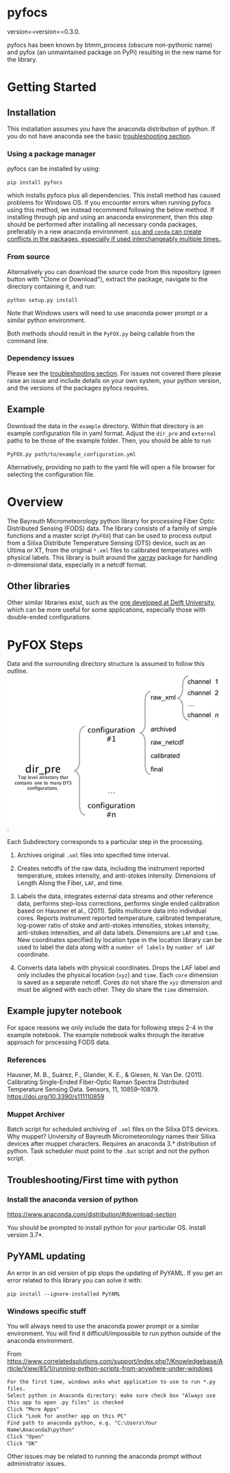 # pyfocs

version==version==0.3.0.

pyfocs has been known by btmm_process (obscure non-pythonic name) and pyfox (an unmaintained package on PyPi) resulting in the new name for the library.

# Getting Started

## Installation

This installation assumes you have the anaconda distribution of python. If you do not have anaconda see the basic [troubleshooting section](#Troubleshooting).

### Using a package manager
pyfocs can be installed by using:

`pip install pyfocs`

which installs pyfocs plus all dependencies. This install method has caused problems for Windows OS. If you encounter errors when running pyfocs using this method, we instead recommend following the below method. If installing through pip and using an anaconda environment, then this step should be performed after installing all necessary conda packages, preferably in a new anaconda environment. [`pip` and `conda` can create conflicts in the packages, especially if used interchangeably multiple times.](https://www.anaconda.com/using-pip-in-a-conda-environment/).

### From source
Alternatively you can download the source code from this repository (green button with "Clone or Download"), extract the package, navigate to the directory containing it, and run:

`python setup.py install`

Note that Windows users will need to use anaconda power prompt or a similar python environment.

Both methods should result in the `PyFOX.py` being callable from the command line.

### Dependency issues
Please see the [troubleshooting section](#Troubleshooting). For issues not covered there please raise an issue and include details on your own system, your python version, and the versions of the packages pyfocs requires.

## Example

Download the data in the `example` directory. Within that directory is an example configuration file in yaml format. Adjust the `dir_pre` and `external` paths to be those of the example folder. Then, you should be able to run

`PyFOX.py path/to/example_configuration.yml`

Alternatively, providing no path to the yaml file will open a file browser for selecting the configuration file.

# Overview

The Bayreuth Micrometeorology python library for processing Fiber Optic Distributed Sensing (FODS) data. The library consists of a family of simple functions and a master script (`PyFOX`) that can be used to process output from a Silixa Distribute Temperature Sensing (DTS) device, such as an Ultima or XT, from the original `*.xml` files to calibrated temperatures with physical labels. This library is built around the [xarray](http://xarray.pydata.org) package for handling n-dimensional data, especially in a netcdf format.

## Other libraries

Other similar libraries exist, such as the [one developed at Delft University](https://github.com/bdestombe/python-geotechnical-profile), which can be more useful for some applications, especially those with double-ended configurations.

# PyFOX Steps

Data and the surrounding directory structure is assumed to follow this outline.
![](data_structure_scheme.jpg).

Each Subdirectory corresponds to a particular step in the processing.

1) Archives original `.xml` files into specified time interval.

2) Creates netcdfs of the raw data, including the instrument reported temperature, stokes intensity, and anti-stokes intensity. Dimensions of Length Along the Fiber, `LAF`, and time.

3) Labels the data, integrates external data streams and other reference data, performs step-loss corrections, performs single ended calibration based on Hausner et al., (2011). Splits multicore data into individual cores. Reports instrument reported temperature, calibrated temperature, log-power ratio of stoke and anti-stokes intensities, stokes intensity, anti-stokes intensities, and all data labels. Dimensions are `LAF` and `time`. New coordinates specified by location type in the location library can be used to label the data along with a `number of labels` by `number of LAF` coordinate.

4) Converts data labels with physical coordinates. Drops the LAF label and only includes the physical location (`xyz`) and `time`. Each `core` dimension is saved as a separate netcdf. Cores do not share the `xyz` dimension and must be aligned with each other. They do share the `time` dimension.

## Example jupyter notebook

For space reasons we only include the data for following steps 2-4 in the example notebook. The example notebook walks through the iterative approach for processing FODS data.

### References

Hausner, M. B., Suárez, F., Glander, K. E., & Giesen, N. Van De. (2011). Calibrating Single-Ended Fiber-Optic Raman Spectra Distributed Temperature Sensing Data. Sensors, 11, 10859–10879. https://doi.org/10.3390/s111110859

### Muppet Archiver

Batch script for scheduled archiving of `.xml` files on the Silixa DTS devices. Why muppet? Unviersity of Bayreuth Micrometeorology names their Silixa devices after muppet characters. Requires an anaconda 3.* distribution of python. Task scheduler must point to the `.bat` script and not the python script.

## <a name="Troubleshooting"></a>Troubleshooting/First time with python

### Install the anaconda version of python
https://www.anaconda.com/distribution/#download-section

You should be prompted to install python for your particular OS. Install version 3.7*.

## PyYAML updating
An error in an old version of pip stops the updating of PyYAML. If you get an error related to this library you can solve it with:

`pip install --ignore-installed PyYAML`

### Windows specific stuff
You will always need to use the anaconda power prompt or a similar environment. You will find it difficult/impossible to run python outside of the anaconda environment.

From https://www.correlatedsolutions.com/support/index.php?/Knowledgebase/Article/View/85/1/running-python-scripts-from-anywhere-under-windows

```
For the first time, windows asks what application to use to run *.py files.
Select python in Anaconda directory: make sure check box "Always use this app to open .py files" is checked
Click "More Apps"
Click "Look for another app on this PC"
Find path to anaconda python, e.g. "C:\Users\Your Name\Anaconda3\python"
Click "Open"
Click "OK"
```

Other issues may be related to running the anaconda prompt without administrator issues.
